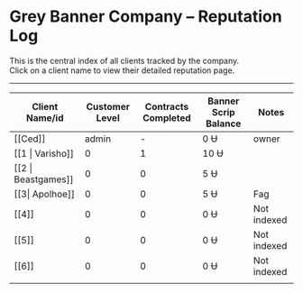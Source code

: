 # Grey Banner Company – Reputation Log

This is the central index of all clients tracked by the company.  
Click on a client name to view their detailed reputation page.

---

| Client Name/id      | Customer Level | Contracts Completed | Banner Scrip Balance | Notes       |
| ------------------- | -------------- | ------------------- | -------------------- | ----------- |
| [[Ced]]             | admin          | -                   | 0 Ʉ                  | owner       |
| [[1 \| Varisho]]    | 0              | 1                   | 10 Ʉ                 |             |
| [[2 \| Beastgames]] | 0              | 0                   | 5 Ʉ                  |             |
| [[3\| Apolhoe]]     | 0              | 0                   | 5 Ʉ                  | Fag         |
| [[4]]               | 0              | 0                   | 0 Ʉ                  | Not indexed |
| [[5]]               | 0              | 0                   | 0 Ʉ                  | Not indexed |
| [[6]]               | 0              | 0                   | 0 Ʉ                  | Not indexed |
|                     |                |                     |                      |             |
<!-- Add more clients below -->
